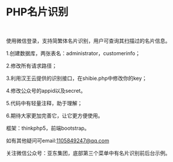 <h1>PHP名片识别</h1><br>

使用微信登录，支持简繁体名片识别，用户可查询其扫描过的名片信息。<br>

1.创建数据库，两张表名：administrator，customerinfo；<br>

2.修改所有请求路径；<br>

3.利用汉王云提供的识别接口，在shibie.php中修改你的key；<br>

4.修改公众号的appid以及secret。<br>

5.代码中有轻量注释，助于理解；<br>

6.期待大家更加完善它，让它更方便使用。<br>

框架：thinkphp5，前端bootstrap。<br>

如有其他疑问可email:1105849247@qq.com<br>

关注微信公众号：亚东集团，底部第三个菜单中有名片识别前后台示例。<br>

